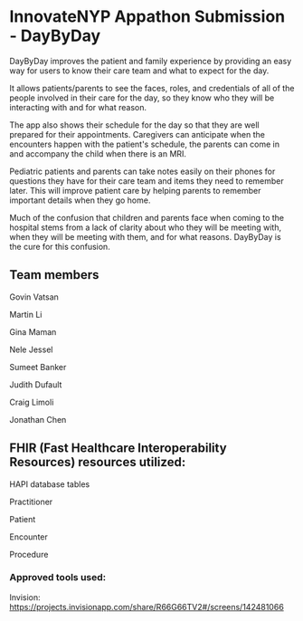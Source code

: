 # InnovateNYP Appathon Submission - DayByDay

DayByDay improves the patient and family experience by providing an easy way for users to know their care team and what to expect for the day.

It allows patients/parents to see the faces, roles, and credentials of all of the people involved in their care for the day, so they know who they will be interacting with and for what reason.

The app also shows their schedule for the day so that they are well prepared for their appointments. Caregivers can anticipate when the encounters happen with the patient's schedule, the parents can come in and accompany the child when there is an MRI.

Pediatric patients and parents can take notes easily on their phones for questions they have for their care team and items they need to remember later. This will improve patient care by helping parents to remember important details when they go home.

Much of the confusion that children and parents face when coming to the hospital stems from a lack of clarity about who they will be meeting with, when they will be meeting with them, and for what reasons. DayByDay is the cure for this confusion.

## Team members
Govin Vatsan

Martin Li

Gina Maman

Nele Jessel

Sumeet Banker

Judith Dufault

Craig Limoli

Jonathan Chen

## FHIR (Fast Healthcare Interoperability Resources) resources utilized:
HAPI database tables

Practitioner

Patient

Encounter

Procedure

### Approved tools used:
Invision: https://projects.invisionapp.com/share/R66G66TV2#/screens/142481066
